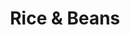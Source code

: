 ---
image:
title: Rice & Beans
description:
price: '3.00'
available: true
menu_name: _our_menus/sides.md
---